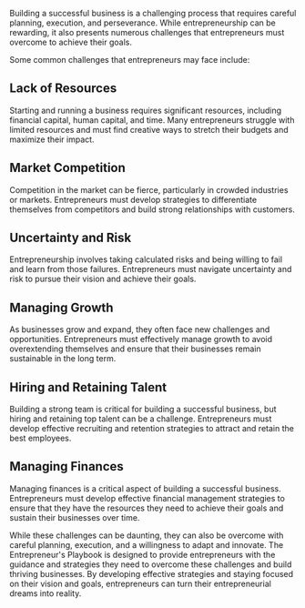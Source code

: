 
Building a successful business is a challenging process that requires careful planning, execution, and perseverance. While entrepreneurship can be rewarding, it also presents numerous challenges that entrepreneurs must overcome to achieve their goals.

Some common challenges that entrepreneurs may face include:

Lack of Resources
-----------------

Starting and running a business requires significant resources, including financial capital, human capital, and time. Many entrepreneurs struggle with limited resources and must find creative ways to stretch their budgets and maximize their impact.

Market Competition
------------------

Competition in the market can be fierce, particularly in crowded industries or markets. Entrepreneurs must develop strategies to differentiate themselves from competitors and build strong relationships with customers.

Uncertainty and Risk
--------------------

Entrepreneurship involves taking calculated risks and being willing to fail and learn from those failures. Entrepreneurs must navigate uncertainty and risk to pursue their vision and achieve their goals.

Managing Growth
---------------

As businesses grow and expand, they often face new challenges and opportunities. Entrepreneurs must effectively manage growth to avoid overextending themselves and ensure that their businesses remain sustainable in the long term.

Hiring and Retaining Talent
---------------------------

Building a strong team is critical for building a successful business, but hiring and retaining top talent can be a challenge. Entrepreneurs must develop effective recruiting and retention strategies to attract and retain the best employees.

Managing Finances
-----------------

Managing finances is a critical aspect of building a successful business. Entrepreneurs must develop effective financial management strategies to ensure that they have the resources they need to achieve their goals and sustain their businesses over time.

While these challenges can be daunting, they can also be overcome with careful planning, execution, and a willingness to adapt and innovate. The Entrepreneur's Playbook is designed to provide entrepreneurs with the guidance and strategies they need to overcome these challenges and build thriving businesses. By developing effective strategies and staying focused on their vision and goals, entrepreneurs can turn their entrepreneurial dreams into reality.
